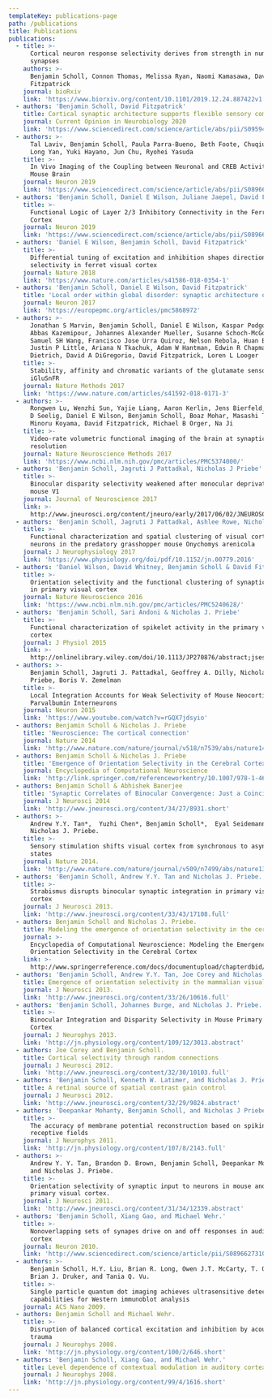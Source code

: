 ```yaml
---
templateKey: publications-page
path: /publications
title: Publications
publications:
  - title: >-
      Cortical neuron response selectivity derives from strength in numbers of
      synapses
    authors: >-
      Benjamin Scholl, Connon Thomas, Melissa Ryan, Naomi Kamasawa, David
      Fitzpatrick
    journal: bioRxiv
    link: 'https://www.biorxiv.org/content/10.1101/2019.12.24.887422v1.abstract'
  - authors: 'Benjamin Scholl, David Fitzpatrick'
    title: Cortical synaptic architecture supports flexible sensory computations
    journal: Current Opinion in Neurobiology 2020
    link: 'https://www.sciencedirect.com/science/article/abs/pii/S0959438820300337'
  - authors: >-
      Tal Laviv, Benjamin Scholl, Paula Parra-Bueno, Beth Foote, Chuqiu Zhang,
      Long Yan, Yuki Hayano, Jun Chu, Ryohei Yasuda
    title: >-
      In Vivo Imaging of the Coupling between Neuronal and CREB Activity in the
      Mouse Brain
    journal: Neuron 2019
    link: 'https://www.sciencedirect.com/science/article/abs/pii/S0896627319310372'
  - authors: 'Benjamin Scholl, Daniel E Wilson, Juliane Jaepel, David Fitzpatrick'
    title: >-
      Functional Logic of Layer 2/3 Inhibitory Connectivity in the Ferret Visual
      Cortex
    journal: Neuron 2019
    link: 'https://www.sciencedirect.com/science/article/abs/pii/S0896627319306889'
  - authors: 'Daniel E Wilson, Benjamin Scholl, David Fitzpatrick'
    title: >-
      Differential tuning of excitation and inhibition shapes direction
      selectivity in ferret visual cortex
    journal: Nature 2018
    link: 'https://www.nature.com/articles/s41586-018-0354-1'
  - authors: 'Benjamin Scholl, Daniel E Wilson, David Fitzpatrick'
    title: 'Local order within global disorder: synaptic architecture of visual space'
    journal: Neuron 2017
    link: 'https://europepmc.org/articles/pmc5868972'
  - authors: >-
      Jonathan S Marvin, Benjamin Scholl, Daniel E Wilson, Kaspar Podgorski,
      Abbas Kazemipour, Johannes Alexander Mueller, Susanne Schoch-McGovern,
      Samuel SH Wang, Francisco Jose Urra Quiroz, Nelson Rebola, Huan Bao,
      Justin P Little, Ariana N Tkachuk, Adam W Hantman, Edwin R Chapman, Dirk
      Dietrich, David A DiGregorio, David Fitzpatrick, Loren L Looger
    title: >-
      Stability, affinity and chromatic variants of the glutamate sensor
      iGluSnFR
    journal: Nature Methods 2017
    link: 'https://www.nature.com/articles/s41592-018-0171-3'
  - authors: >-
      Rongwen Lu, Wenzhi Sun, Yajie Liang, Aaron Kerlin, Jens Bierfeld, Johannes
      D Seelig, Daniel E Wilson, Benjamin Scholl, Boaz Mohar, Masashi Tanimoto,
      Minoru Koyama, David Fitzpatrick, Michael B Orger, Na Ji
    title: >-
      Video-rate volumetric functional imaging of the brain at synaptic
      resolution
    journal: Nature Neuroscience Methods 2017
    link: 'https://www.ncbi.nlm.nih.gov/pmc/articles/PMC5374000/'
  - authors: 'Benjamin Scholl, Jagruti J Pattadkal, Nicholas J Priebe'
    title: >-
      Binocular disparity selectivity weakened after monocular deprivation in
      mouse V1
    journal: Journal of Neuroscience 2017
    link: >-
      http://www.jneurosci.org/content/jneuro/early/2017/06/02/JNEUROSCI.1193-16.2017.full.pdf
  - authors: 'Benjamin Scholl, Jagruti J Pattadkal, Ashlee Rowe, Nicholas J Priebe'
    title: >-
      Functional characterization and spatial clustering of visual cortical
      neurons in the predatory grasshopper mouse Onychomys arenicola
    journal: J Neurophysiology 2017
    link: 'https://www.physiology.org/doi/pdf/10.1152/jn.00779.2016'
  - authors: 'Daniel Wilson, David Whitney, Benjamin Scholl & David Fitzpatrick'
    title: >-
      Orientation selectivity and the functional clustering of synaptic inputs
      in primary visual cortex
    journal: Nature Neuroscience 2016
    link: 'https://www.ncbi.nlm.nih.gov/pmc/articles/PMC5240628/'
  - authors: 'Benjamin Scholl, Sari Andoni & Nicholas J. Priebe'
    title: >-
      Functional characterization of spikelet activity in the primary visual
      cortex
    journal: J Physiol 2015
    link: >-
      http://onlinelibrary.wiley.com/doi/10.1113/JP270876/abstract;jsessionid=FFE8EA68F3029F1D0090DCE2123B3A85.f04t02?userIsAuthenticated=false&deniedAccessCustomisedMessage=
  - authors: >-
      Benjamin Scholl, Jagruti J. Pattadkal, Geoffrey A. Dilly, Nicholas J.
      Priebe, Boris V. Zemelman
    title: >-
      Local Integration Accounts for Weak Selectivity of Mouse Neocortical
      Parvalbumin Interneurons
    journal: Neuron 2015
    link: 'https://www.youtube.com/watch?v=rGQX7jdsyio'
  - authors: Benjamin Scholl & Nicholas J. Priebe
    title: 'Neuroscience: The cortical connection'
    journal: Nature 2014
    link: 'http://www.nature.com/nature/journal/v518/n7539/abs/nature14201.html'
  - authors: Benjamin Scholl & Nicholas J. Priebe
    title: 'Emergence of Orientation Selectivity in the Cerebral Cortex, Modeling'
    journal: Encyclopedia of Computational Neuroscience
    link: 'http://link.springer.com/referenceworkentry/10.1007/978-1-4614-6675-8_576'
  - authors: Benjamin Scholl & Abhishek Banerjee
    title: 'Synaptic Correlates of Binocular Convergence: Just a Coincidence?'
    journal: J Neurosci 2014
    link: 'http://www.jneurosci.org/content/34/27/8931.short'
  - authors: >-
      Andrew Y.Y. Tan*,  Yuzhi Chen*, Benjamin Scholl*,  Eyal Seidemann  &
      Nicholas J. Priebe.
    title: >-
      Sensory stimulation shifts visual cortex from synchronous to asynchronous
      states
    journal: Nature 2014.
    link: 'http://www.nature.com/nature/journal/v509/n7499/abs/nature13159.html'
  - authors: 'Benjamin Scholl, Andrew Y.Y. Tan and Nicholas J. Priebe.'
    title: >-
      Strabismus disrupts binocular synaptic integration in primary visual
      cortex
    journal: J Neurosci 2013.
    link: 'http://www.jneurosci.org/content/33/43/17108.full'
  - authors: Benjamin Scholl and Nicholas J. Priebe.
    title: Modeling the emergence of orientation selectivity in the cerebral cortex
    journal: >-
      Encyclopedia of Computational Neuroscience: Modeling the Emergence of
      Orientation Selectivity in the Cerebral Cortex
    link: >-
      http://www.springerreference.com/docs/documentupload/chapterdbid/348641.html
  - authors: 'Benjamin Scholl, Andrew Y.Y. Tan, Joe Corey and Nicholas J. Priebe.'
    title: Emergence of orientation selectivity in the mammalian visual pathway
    journal: J Neurosci 2013.
    link: 'http://www.jneurosci.org/content/33/26/10616.full'
  - authors: 'Benjamin Scholl, Johannes Burge, and Nicholas J. Priebe.'
    title: >-
      Binocular Integration and Disparity Selectivity in Mouse Primary Visual
      Cortex
    journal: J Neurophys 2013.
    link: 'http://jn.physiology.org/content/109/12/3013.abstract'
  - authors: Joe Corey and Benjamin Scholl.
    title: Cortical selectivity through random connections
    journal: J Neurosci 2012.
    link: 'http://www.jneurosci.org/content/32/30/10103.full'
  - authors: 'Benjamin Scholl, Kenneth W. Latimer, and Nicholas J. Priebe.'
    title: A retinal source of spatial contrast gain control
    journal: J Neurosci 2012.
    link: 'http://www.jneurosci.org/content/32/29/9824.abstract'
  - authors: 'Deepankar Mohanty, Benjamin Scholl, and Nicholas J Priebe. '
    title: >-
      The accuracy of membrane potential reconstruction based on spiking
      receptive fields 
    journal: J Neurophys 2011.
    link: 'http://jn.physiology.org/content/107/8/2143.full'
  - authors: >-
      Andrew Y. Y. Tan, Brandon D. Brown, Benjamin Scholl, Deepankar Mohanty,
      and Nicholas J. Priebe.
    title: >-
      Orientation selectivity of synaptic input to neurons in mouse and cat
      primary visual cortex. 
    journal: J Neurosci 2011.
    link: 'http://www.jneurosci.org/content/31/34/12339.abstract'
  - authors: 'Benjamin Scholl, Xiang Gao, and Michael Wehr.'
    title: >-
      Nonoverlapping sets of synapes drive on and off responses in auditory
      cortex
    journal: Neuron 2010.
    link: 'http://www.sciencedirect.com/science/article/pii/S0896627310000462'
  - authors: >-
      Benjamin Scholl, H.Y. Liu, Brian R. Long, Owen J.T. McCarty, T. O'Hare,
      Brian J. Druker, and Tania Q. Vu.
    title: >-
      Single particle quantum dot imaging achieves ultrasensitive detection
      capabilities for Western immunoblot analysis
    journal: ACS Nano 2009.
  - authors: Benjamin Scholl and Michael Wehr.
    title: >-
      Disruption of balanced cortical excitation and inhibition by acoustic
      trauma
    journal: J Neurophys 2008.
    link: 'http://jn.physiology.org/content/100/2/646.short'
  - authors: 'Benjamin Scholl, Xiang Gao, and Michael Wehr.'
    title: Level dependence of contextual modulation in auditory cortex
    journal: J Neurophys 2008.
    link: 'http://jn.physiology.org/content/99/4/1616.short'
---
```

